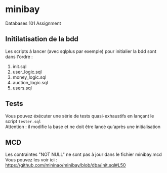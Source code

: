 # minibay
Databases 101 Assignment

## Initilatisation de la bdd
Les scripts à lancer (avec sqlplus par exemple) pour initialier la bdd sont dans l'ordre :
1. init.sql
2. user_logic.sql
3. money_logic.sql
4. auction_logic.sql
5. users.sql

## Tests

Vous pouvez éxécuter une série de tests quasi-exhaustifs en lançant le script `tester.sql`  
Attention : il modifie la base et ne doit être lancé qu'après une initialisation

## MCD
Les contraintes "NOT NULL" ne sont pas à jour dans le fichier minibay.mcd  
Vous pouvez les voir ici : https://github.com/mininao/minibay/blob/dba/init.sql#L50
